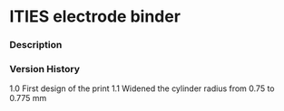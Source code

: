 # ITIES electrode binder

### Description


### Version History

1.0 First design of the print
1.1 Widened the cylinder radius from 0.75 to 0.775 mm